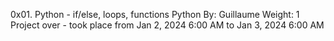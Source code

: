0x01. Python - if/else, loops, functions
Python
 By: Guillaume
 Weight: 1
 Project over - took place from Jan 2, 2024 6:00 AM to Jan 3, 2024 6:00 AM
